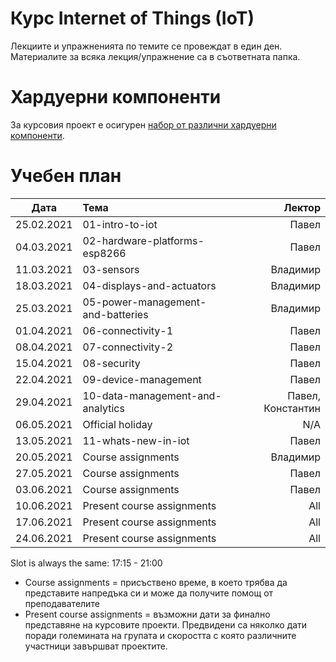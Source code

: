 # Курс Internet of Things (IoT)

Лекциите и упражненията по темите се провеждат в един ден. Материалите за всяка лекция/упражнение са в съответната папка.


# Хардуерни компоненти
За курсовия проект е осигурен [набор от различни хардуерни компоненти](https://bit.ly/2HvPD2o).

# Учебен план

| Дата          | Тема                                  | Лектор            |
| ------------- |:------------------------------------- | -----------------:|
| 25.02.2021    | 01-intro-to-iot                       | Павел             |
| 04.03.2021    | 02-hardware-platforms-esp8266         | Павел             |
| 11.03.2021    | 03-sensors                            | Владимир          |
| 18.03.2021    | 04-displays-and-actuators             | Владимир          |
| 25.03.2021    | 05-power-management-and-batteries     | Владимир          |
| 01.04.2021    | 06-connectivity-1                     | Павел             |
| 08.04.2021    | 07-connectivity-2                     | Павел             |
| 15.04.2021    | 08-security                           | Павел             |
| 22.04.2021    | 09-device-management                  | Павел             |
| 29.04.2021    | 10-data-management-and-analytics      | Павел, Константин |
| 06.05.2021    | Official holiday                      | N/A               |
| 13.05.2021    | 11-whats-new-in-iot                   | Павел             |
| 20.05.2021    | Course assignments                    | Владимир          |
| 27.05.2021    | Course assignments                    | Павел             |
| 03.06.2021    | Course assignments                    | Павел             |
| 10.06.2021    | Present course assignments            | All               |
| 17.06.2021    | Present course assignments            | All               |
| 24.06.2021    | Present course assignments            | All               |

Slot is always the same: 17:15 - 21:00

* Course assignments = присъствено време, в което трябва да представите напредъка си и може да получите помощ от преподавателите
* Present course assignments = възможни дати за финално представяне на курсовите проекти. Предвидени са няколко дати поради големината на групата и скоростта с която различните участници завършват проектите.
